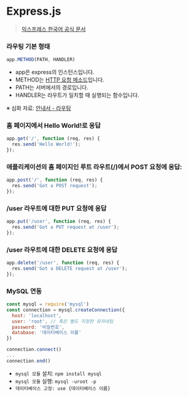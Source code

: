 # Express.js

> [익스프레스 한국어 공식 문서](http://expressjs.com/ko)

### 라우팅 기본 형태

```javascript
app.METHOD(PATH, HANDLER)
```

* app은 express의 인스턴스입니다.
* METHOD는 [HTTP 요청 메소드](http://en.wikipedia.org/wiki/Hypertext\_Transfer\_Protocol)입니다.
* PATH는 서버에서의 경로입니다.
* HANDLER는 라우트가 일치할 때 실행되는 함수입니다.

※ 심화 자료: [안내서 - 라우팅](http://expressjs.com/ko/guide/routing.html)

### 홈 페이지에서 Hello World!로 응답

```javascript
app.get('/', function (req, res) {
  res.send('Hello World!');
});
```

### 애플리케이션의 홈 페이지인 루트 라우트(/)에서 POST 요청에 응답:

```javascript
app.post('/', function (req, res) {
  res.send('Got a POST request');
});
```

### /user 라우트에 대한 PUT 요청에 응답

```javascript
app.put('/user', function (req, res) {
  res.send('Got a PUT request at /user');
});
```

### /user 라우트에 대한 DELETE 요청에 응답

```javascript
app.delete('/user', function (req, res) {
  res.send('Got a DELETE request at /user');
});
```

### MySQL 연동

```javascript
const mysql = require('mysql')
const connection = mysql.createConnection({
  host: 'localhost',
  user: 'root', // 혹은 별도 지정한 유저네임
  password: '비밀번호',
  database: '데이터베이스 이름'
})

connection.connect()
...
connection.end()
```

* `mysql 모듈` 설치: `npm install mysql`
* `mysql 모듈` 실행: `mysql -uroot -p`
* `데이터베이스 고정: use {데이터베이스 이름}`

